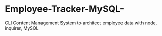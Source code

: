 # Employee-Tracker-MySQL-
CLI Content Management System to architect employee data with node, inquirer, MySQL
